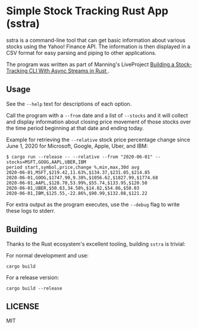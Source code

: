 # Simple Stock Tracking Rust App (sstra)

sstra is a command-line tool that can get basic information about
various stocks using the Yahoo! Finance API. The information is then
displayed in a CSV format for easy parsing and piping to other
applications.

The program was written as part of Manning's LiveProject
[Building a Stock-Tracking CLI With Async Streams in Rust
](https://liveproject.manning.com).

## Usage

See the `--help` text for descriptions of each option.

Call the program with a `--from` date and a list of `--stocks` and it
will collect and display information about closing price movement of
those stocks over the time period beginning at that date and ending
today.

Example for retrieving the `--relative` stock price percentage change
since June 1, 2020 for Microsoft, Google, Apple, Uber, and IBM:

```
$ cargo run --release -- --relative --from "2020-06-01" --stocks=MSFT,GOOG,AAPL,UBER,IBM
period start,symbol,price,change %,min,max,30d avg
2020-06-01,MSFT,$219.42,11.63%,$134.37,$231.05,$214.85
2020-06-01,GOOG,$1747.90,9.38%,$1056.62,$1827.99,$1774.68
2020-06-01,AAPL,$128.70,53.99%,$55.74,$133.95,$120.50
2020-06-01,UBER,$50.63,34.58%,$14.82,$54.86,$50.03
2020-06-01,IBM,$125.55,-22.86%,$90.99,$132.08,$121.22
```

For extra output as the program executes, use the `--debug` flag to
write these logs to stderr.

## Building

Thanks to the Rust ecosystem's excellent tooling, building `sstra` is
trivial:

For normal development and use:
```
cargo build
```

For a release version:
```
cargo build --release
```

## LICENSE

MIT
